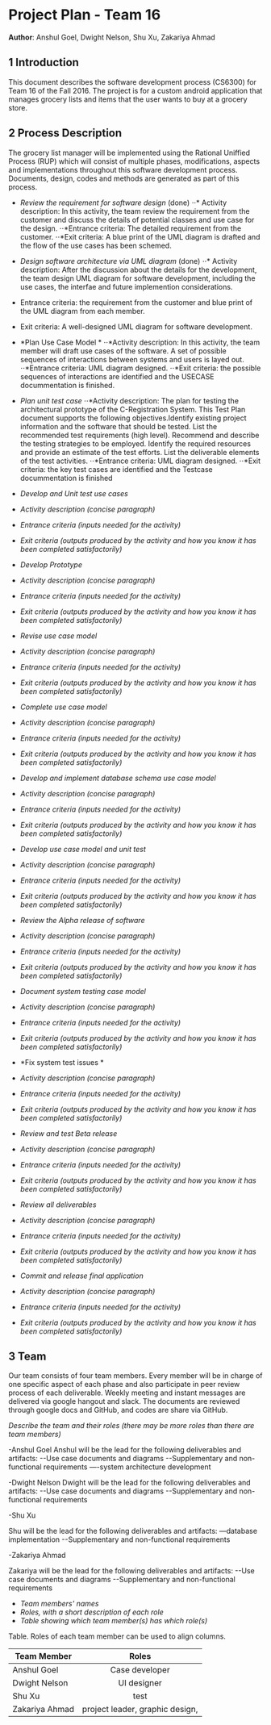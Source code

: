 # Project Plan - Team 16

**Author**: Anshul Goel, Dwight Nelson, Shu Xu, Zakariya Ahmad

## 1 Introduction

This document describes the software development process (CS6300) for Team 16  of the Fall 2016. The project is for a custom android application that manages grocery lists and items that the user wants to buy at a grocery store. 

## 2 Process Description

The grocery list manager will be implemented using the Rational Uniffied Process (RUP) which will consist of multiple phases, modifications, aspects and implementations throughout this software development process. Documents, design, codes and methods are generated as part of this process. 

- *Review the requirement for software design* (done)
⋅⋅* Activity description: In this activity, the team review the requirement from the customer and discuss the details of potential classes and use case for the design.
⋅⋅*Entrance criteria: The detailed requirement from the customer.
⋅⋅*Exit criteria: A blue print of the UML diagram is drafted and the flow of the use cases has been schemed.

- *Design software architecture via UML diagram* (done)
⋅⋅* Activity description: After the discussion about the details for the development, the team design UML diagram for software development, including the use cases, the interfae and future implemention considerations.
- Entrance criteria: the requirement from the customer and blue print of the UML diagram from each member.
- Exit criteria: A well-designed UML diagram for software development.

- *Plan Use Case Model *
⋅⋅*Activity description: In this activity, the team member will draft use cases of the software.  A set of possible sequences of interactions between systems and users is layed out.
⋅⋅*Entrance criteria: UML diagram designed.
⋅⋅*Exit criteria: the possible sequences of interactions are identified and the USECASE docummentation is finished.

- *Plan unit test case*
⋅⋅*Activity description: The plan for testing the architectural prototype of the C-Registration System. This Test Plan document supports the following objectives.Identify existing project information and the software that should be tested.
List the recommended test requirements (high level).
Recommend and describe the testing strategies to be employed.
Identify the required resources and provide an estimate of the test efforts.
List the deliverable elements of the test activities.
⋅⋅*Entrance criteria: UML diagram designed.
⋅⋅*Exit criteria: the key test cases are identified and the Testcase docummentation is finished


- *Develop and Unit test use cases*
- *Activity description (concise paragraph)*
- *Entrance criteria (inputs needed for the activity)*
- *Exit criteria (outputs produced by the activity and how you know it has been completed satisfactorily)*

- *Develop Prototype*
- *Activity description (concise paragraph)*
- *Entrance criteria (inputs needed for the activity)*
- *Exit criteria (outputs produced by the activity and how you know it has been completed satisfactorily)*


- *Revise use case model*
- *Activity description (concise paragraph)*
- *Entrance criteria (inputs needed for the activity)*
- *Exit criteria (outputs produced by the activity and how you know it has been completed satisfactorily)*


- *Complete use case model*
- *Activity description (concise paragraph)*
- *Entrance criteria (inputs needed for the activity)*
- *Exit criteria (outputs produced by the activity and how you know it has been completed satisfactorily)*

- *Develop and implement database schema use case model*
- *Activity description (concise paragraph)*
- *Entrance criteria (inputs needed for the activity)*
- *Exit criteria (outputs produced by the activity and how you know it has been completed satisfactorily)*

- *Develop use case model and unit test*
- *Activity description (concise paragraph)*
- *Entrance criteria (inputs needed for the activity)*
- *Exit criteria (outputs produced by the activity and how you know it has been completed satisfactorily)*

- *Review the Alpha release of software*
- *Activity description (concise paragraph)*
- *Entrance criteria (inputs needed for the activity)*
- *Exit criteria (outputs produced by the activity and how you know it has been completed satisfactorily)*

- *Document system testing case model*
- *Activity description (concise paragraph)*
- *Entrance criteria (inputs needed for the activity)*
- *Exit criteria (outputs produced by the activity and how you know it has been completed satisfactorily)*

- *Fix system test issues *
- *Activity description (concise paragraph)*
- *Entrance criteria (inputs needed for the activity)*
- *Exit criteria (outputs produced by the activity and how you know it has been completed satisfactorily)*

- *Review and test Beta release*
- *Activity description (concise paragraph)*
- *Entrance criteria (inputs needed for the activity)*
- *Exit criteria (outputs produced by the activity and how you know it has been completed satisfactorily)*


- *Review all deliverables*
- *Activity description (concise paragraph)*
- *Entrance criteria (inputs needed for the activity)*
- *Exit criteria (outputs produced by the activity and how you know it has been completed satisfactorily)*


- *Commit and release final application*
- *Activity description (concise paragraph)*
- *Entrance criteria (inputs needed for the activity)*
- *Exit criteria (outputs produced by the activity and how you know it has been completed satisfactorily)*


## 3 Team
Our team consists of four team members. Every member will be in charge of one specific aspect of each phase and also participate in peer review process of each deliverable. Weekly meeting and instant messages are delivered via google hangout and slack. The documents are reviewed through google docs and GitHub, and codes are share via GitHub.

*Describe the team and their roles (there may be more roles than there are team members)*

-Anshul Goel
Anshul will be the lead for the following deliverables and artifacts:
--Use case documents and diagrams
--Supplementary and non-functional requirements
—-system architecture development


-Dwight Nelson
Dwight will be the lead for the following deliverables and artifacts:
--Use case documents and diagrams
--Supplementary and non-functional requirements


-Shu Xu

Shu will be the lead for the following deliverables and artifacts:
—database implementation
--Supplementary and non-functional requirements


-Zakariya Ahmad

Zakariya will be the lead for the following deliverables and artifacts:
--Use case documents and diagrams
--Supplementary and non-functional requirements


- *Team members' names*
- *Roles, with a short description of each role*
- *Table showing which team member(s) has which role(s)*


Table. Roles of each team member can be used to align columns.

| Team Member   | Roles         |
| ------------- |:-------------:| 
| Anshul Goel   | Case developer |
| Dwight Nelson | UI designer      |  
| Shu Xu| test|    
| Zakariya Ahmad| project leader, graphic design, |   

